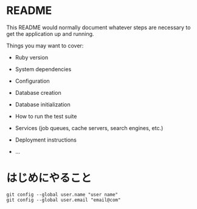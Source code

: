 # README

This README would normally document whatever steps are necessary to get the
application up and running.

Things you may want to cover:

* Ruby version

* System dependencies

* Configuration

* Database creation

* Database initialization

* How to run the test suite

* Services (job queues, cache servers, search engines, etc.)

* Deployment instructions

* ...

# はじめにやること

```
git config --global user.name "user name"
git config --global user.email "email@com"
```
